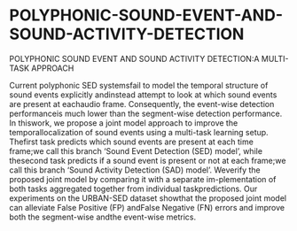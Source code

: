# POLYPHONIC-SOUND-EVENT-AND-SOUND-ACTIVITY-DETECTION
POLYPHONIC SOUND EVENT AND SOUND ACTIVITY DETECTION:A MULTI-TASK APPROACH


Current polyphonic SED systemsfail to model the temporal structure of sound events explicitly andinstead attempt to look at which sound events are present at eachaudio frame.  Consequently, the event-wise detection performanceis much lower than the segment-wise detection performance. In thiswork, we propose a joint model approach to improve the temporallocalization of sound events using a multi-task learning setup.  Thefirst task predicts which sound events are present at each time frame;we call this branch ‘Sound Event Detection (SED) model’, while thesecond task predicts if a sound event is present or not at each frame;we call this branch ‘Sound Activity Detection (SAD) model’.  Weverify the proposed joint model by comparing it with a separate im-plementation of both tasks aggregated together from individual taskpredictions.   Our  experiments  on  the  URBAN-SED  dataset  showthat the proposed joint model can alleviate False Positive (FP) andFalse Negative (FN) errors and improve both the segment-wise andthe event-wise metrics.
